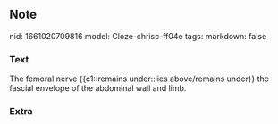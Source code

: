 ## Note
nid: 1661020709816
model: Cloze-chrisc-ff04e
tags: 
markdown: false

### Text
The femoral nerve {{c1::remains under::lies above/remains under}} the fascial envelope of the abdominal wall and limb.

### Extra


